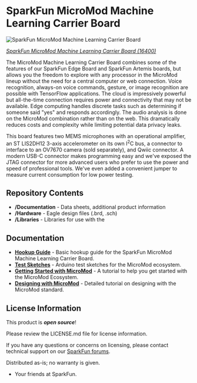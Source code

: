 SparkFun MicroMod Machine Learning Carrier Board
========================================

![SparkFun MicroMod Machine Learning Carrier Board](https://cdn.sparkfun.com/assets/parts/1/5/1/2/6/16400-SparkFun_MicroMod_Machine_Learning_Carrier_Board-01.jpg)

[*SparkFun MicroMod Machine Learning Carrier Board (16400)*](https://www.sparkfun.com/products/16400)


The MicroMod Machine Learning Carrier Board combines some of the features of our SparkFun Edge Board and SparkFun Artemis boards, but allows you the freedom to explore with any processor in the MicroMod lineup without the need for a central computer or web connection. Voice recognition, always-on voice commands, gesture, or image recognition are possible with TensorFlow applications. The cloud is impressively powerful but all-the-time connection requires power and connectivity that may not be available. Edge computing handles discrete tasks such as determining if someone said "yes" and responds accordingly. The audio analysis is done on the MicroMod combination rather than on the web. This dramatically reduces costs and complexity while limiting potential data privacy leaks. 

This board features two MEMS microphones with an operational amplifier, an ST LIS2DH12 3-axis accelerometer on its own I<sup>2</sup>C bus, a connector to interface to an OV7670 camera (sold separately), and Qwiic connector. A modern USB-C connector makes programming easy and we've exposed the JTAG connector for more advanced users who prefer to use the power and speed of professional tools. We've even added a convenient jumper to measure current consumption for low power testing.

Repository Contents
-------------------

* **/Documentation** - Data sheets, additional product information
* **/Hardware** - Eagle design files (.brd, .sch)
* **/Libraries** - Libraries for use with the <PRODUCT NAME>

Documentation
--------------
* **[Hookup Guide](https://learn.sparkfun.com/tutorials/micromod-machine-learning-carrier-board-hookup-guide)** - Basic hookup guide for the SparkFun MicroMod Machine Learning Carrier Board.
* **[Test Sketches](https://github.com/sparkfun/MicroMod_Test_Sketches)** - Arduino test sketches for the MicroMod ecosystem.
* **[Getting Started with MicroMod](https://learn.sparkfun.com/tutorials/getting-started-with-micromod)** - A tutorial to help you get started with the MicroMod Ecosystem. 
* **[Designing with MicroMod](https://learn.sparkfun.com/tutorials/designing-with-micromod)** - Detailed tutorial on designing with the MicroMod standard. 

License Information
-------------------

This product is _**open source**_! 

Please review the LICENSE.md file for license information. 

If you have any questions or concerns on licensing, please contact technical support on our [SparkFun forums](https://forum.sparkfun.com/viewforum.php?f=152).

Distributed as-is; no warranty is given.

- Your friends at SparkFun.

_<COLLABORATION CREDIT>_
